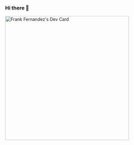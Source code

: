 ### Hi there 👋
<a href="https://app.daily.dev/frankfervela"><img src="https://api.daily.dev/devcards/75604aa39d3e44749e669b8f96f1e49a.png?r=vlh" width="400" alt="Frank Fernandez's Dev Card"/></a>
<!--
**frankfervela/frankfervela** is a ✨ _special_ ✨ repository because its `README.md` (this file) appears on your GitHub profile.

Here are some ideas to get you started:

- 🔭 I’m currently working on ...
- 🌱 I’m currently learning ...
- 👯 I’m looking to collaborate on ...
- 🤔 I’m looking for help with ...
- 💬 Ask me about ...
- 📫 How to reach me: ...
- 😄 Pronouns: ...
- ⚡ Fun fact: ...
-->
